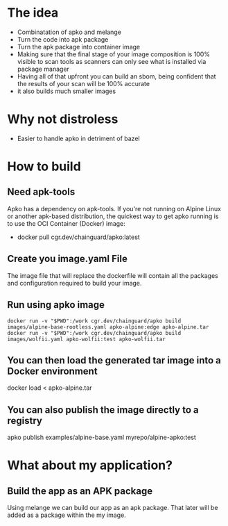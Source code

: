 # The idea
- Combinatation of apko and melange
- Turn the code into apk package
- Turn the apk package into container image
- Making sure that the final stage of your image composition is 100% visible to scan tools as scanners can only see what is installed via package manager
- Having all of that upfront you can build an sbom, being confident that the results of your scan will be 100% accurate
- it also builds much smaller images

# Why not distroless 
- Easier to handle apko in detriment of bazel
# How to build
## Need apk-tools
Apko has a dependency on apk-tools. If you're not running on Alpine Linux or another apk-based distribution, the quickest way to get apko running is to use the OCI Container (Docker) image:
- docker pull cgr.dev/chainguard/apko:latest
## Create you image.yaml File
The image file that will replace the dockerfile will contain all the packages and configuration required to build your image.

## Run using apko image
```
docker run -v "$PWD":/work cgr.dev/chainguard/apko build images/alpine-base-rootless.yaml apko-alpine:edge apko-alpine.tar
docker run -v "$PWD":/work cgr.dev/chainguard/apko build images/wolfii.yaml apko-wolfii:test apko-wolfii.tar
```
## You can then load the generated tar image into a Docker environment
docker load < apko-alpine.tar

## You can also publish the image directly to a registry
apko publish examples/alpine-base.yaml myrepo/alpine-apko:test

# What about my application?
## Build the app as an APK package
Using melange we can build our app as an apk package. That later will be added as a package within the my image.